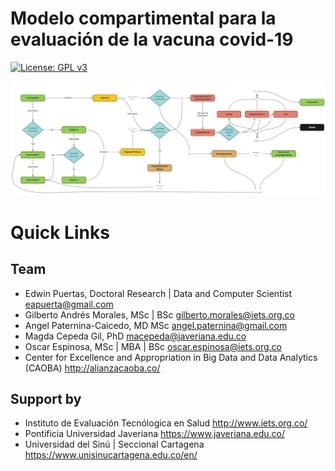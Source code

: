 Modelo compartimental para la evaluación de la vacuna covid-19
==============================================================
[![License: GPL v3](https://img.shields.io/badge/License-GPLv3-blue.svg)](https://www.gnu.org/licenses/gpl-3.0)

![](./media/vaccine_model.png)

# Quick Links

## Team

- Edwin Puertas, Doctoral Research | Data and Computer Scientist <eapuerta@gmail.com>
- Gilberto Andrés Morales, MSc | BSc <gilberto.morales@iets.org.co>
- Angel Paternina-Caicedo, MD MSc <angel.paternina@gmail.com> 
- Magda Cepeda Gil, PhD <macepeda@javeriana.edu.co>
- Oscar Espinosa, MSc | MBA | BSc <oscar.espinosa@iets.org.co>
- Center for Excellence and Appropriation in Big Data and Data Analytics (CAOBA) <http://alianzacaoba.co/>

## Support by

- Instituto de Evaluación Tecnólogica en Salud <http://www.iets.org.co/>
- Pontificia Universidad Javeriana <https://www.javeriana.edu.co/>
- Universidad del Sinú | Seccional Cartagena <https://www.unisinucartagena.edu.co/en/>


